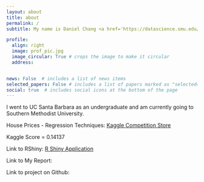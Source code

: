 ```yaml
---
layout: about
title: about
permalink: /
subtitle: My name is Daniel Chang <a href='https://datascience.smu.edu/'>Southern Methodist University</a>

profile:
  align: right
  image: prof_pic.jpg
  image_circular: True # crops the image to make it circular
  address: 


news: False  # includes a list of news items
selected_papers: False # includes a list of papers marked as "selected={true}"
social: true  # includes social icons at the bottom of the page
---
```


I went to UC Santa Barbara as an undergraduate and am currently going to Southern Methodist University.

House Prices - Regression Techniques: <a href=''>Kaggle Competition Store</a>  

Kaggle Score = 0.14137

Link to RShiny: <a href='https://x0s00e-danny-chang.shinyapps.io/Home_Price_Shiny/?_ga=2.124718090.1268003529.1670802137-241624307.1669589829'>R Shiny Application</a>  

Link to My Report:<a href='https://drive.google.com/file/d/1r8GQySCEdYIMXOfIVf5vcA2eYvNjhjqJ/view?usp=sharing'></a>  

Link to project on Github:<a href='https://github.com/Mr-Chang95/MSDS6371-Project-Home-Prices-Predictions'></a> 


